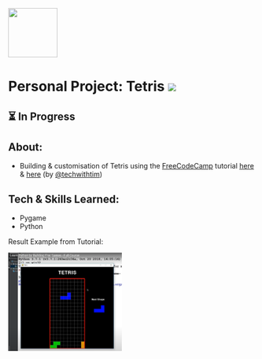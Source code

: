 <img src="https://github.com/Ms-KL/tetris/assets/92511648/a85b2cc5-ea3f-45f6-a80a-a13d671774cb" width="100px" height="100px" />

# Personal Project: Tetris <img src="https://skillicons.dev/icons?i=py" height="25" />

## ⏳ In Progress

## About:

- Building & customisation of Tetris using the [FreeCodeCamp](https://www.freecodecamp.org/) tutorial [here](https://www.youtube.com/watch?v=XGf2GcyHPhc) & [here](https://www.youtube.com/watch?v=zfvxp7PgQ6c) (by [@techwithtim](https://www.youtube.com/channel/UC4JX40jDee_tINbkjycV4Sg))

<!-- - https://www.youtube.com/watch?v=XGf2GcyHPhc&amp;t=9756s
- https://www.youtube.com/watch?v=FfWpgLFMI7w
- https://www.pygame.org/wiki/GettingStarted -->

## Tech & Skills Learned:

- Pygame
- Python

Result Example from Tutorial:

<img src="assets/example-screenshot.png" height="200">
